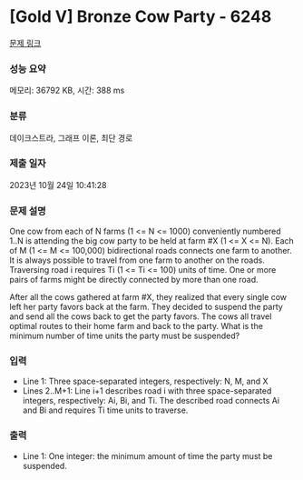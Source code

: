 # [Gold V] Bronze Cow Party - 6248 

[문제 링크](https://www.acmicpc.net/problem/6248) 

### 성능 요약

메모리: 36792 KB, 시간: 388 ms

### 분류

데이크스트라, 그래프 이론, 최단 경로

### 제출 일자

2023년 10월 24일 10:41:28

### 문제 설명

<p>One cow from each of N farms (1 <= N <= 1000) conveniently numbered 1..N is attending the big cow party to be held at farm #X (1 <= X <= N). Each of M (1 <= M <= 100,000) bidirectional roads connects one farm to another. It is always possible to travel from one farm to another on the roads. Traversing road i requires Ti (1 <= Ti <= 100) units of time. One or more pairs of farms might be directly connected by more than one road.</p>

<p>After all the cows gathered at farm #X, they realized that every single cow left her party favors back at the farm. They decided to suspend the party and send all the cows back to get the party favors. The cows all travel optimal routes to their home farm and back to the party. What is the minimum number of time units the party must be suspended?</p>

### 입력 

 <ul>
	<li>Line 1: Three space-separated integers, respectively: N, M, and X</li>
	<li>Lines 2..M+1: Line i+1 describes road i with three space-separated integers, respectively: Ai, Bi, and Ti. The described road connects Ai and Bi and requires Ti time units to traverse.</li>
</ul>

<p> </p>

### 출력 

 <ul>
	<li>Line 1: One integer: the minimum amount of time the party must be suspended.</li>
</ul>

